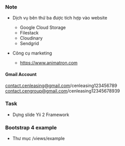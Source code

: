 ### Note
 
 - Dịch vụ bên thứ ba được tích hợp vào website
 
   + Google Cloud Storage
   + Filestack
   + Cloudinary
   + Sendgrid  
   
 - Công cụ marketing
 
   + https://www.animatron.com
   
   
#### Gmail Account

contact.cenleasing@gmail.com/cenleasing123456789
contact.cengroup@gmail.com/cenleasing12345678939


### Task

 - Dựng slide Yii 2 Framework
 
 <?=Yii::t('ads', '')?>
 
### Bootstrap 4 example

 - Thư mục /views/example
 